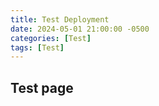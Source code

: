```yaml
---
title: Test Deployment
date: 2024-05-01 21:00:00 -0500
categories: [Test]
tags: [Test]
---
```


## Test page